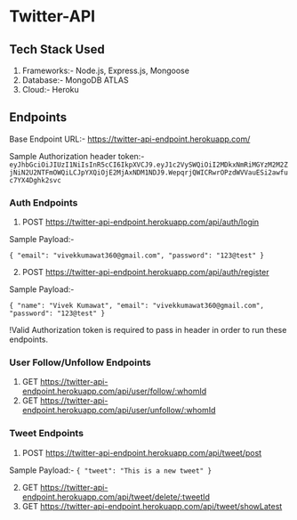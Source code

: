# Twitter-API

## Tech Stack Used
1. Frameworks:- Node.js, Express.js, Mongoose
2. Database:- MongoDB ATLAS
3. Cloud:- Heroku

## Endpoints
Base Endpoint URL:- https://twitter-api-endpoint.herokuapp.com/

Sample Authorization header token:- `eyJhbGciOiJIUzI1NiIsInR5cCI6IkpXVCJ9.eyJ1c2VySWQiOiI2MDkxNmRiMGYzM2M2ZjNiN2U2NTFmOWQiLCJpYXQiOjE2MjAxNDM1NDJ9.WepqrjQWICRwrOPzdWVVauESi2awfuc7YX4Dghk2svc`

### Auth Endpoints
1. POST https://twitter-api-endpoint.herokuapp.com/api/auth/login

Sample Payload:- 

`{
    "email": "vivekkumawat360@gmail.com",
    "password": "123@test"
}`

2. POST https://twitter-api-endpoint.herokuapp.com/api/auth/register

Sample Payload:- 

`{
    "name": "Vivek Kumawat",
    "email": "vivekkumawat360@gmail.com",
    "password": "123@test"
}`

!Valid Authorization token is required to pass in header in order to run these endpoints.

### User Follow/Unfollow Endpoints
1. GET https://twitter-api-endpoint.herokuapp.com/api/user/follow/:whomId
2. GET https://twitter-api-endpoint.herokuapp.com/api/user/unfollow/:whomId

### Tweet Endpoints
1. POST https://twitter-api-endpoint.herokuapp.com/api/tweet/post

Sample Payload:- 
`{
    "tweet": "This is a new tweet"
}`

2. GET https://twitter-api-endpoint.herokuapp.com/api/tweet/delete/:tweetId
3. GET https://twitter-api-endpoint.herokuapp.com/api/tweet/showLatest
